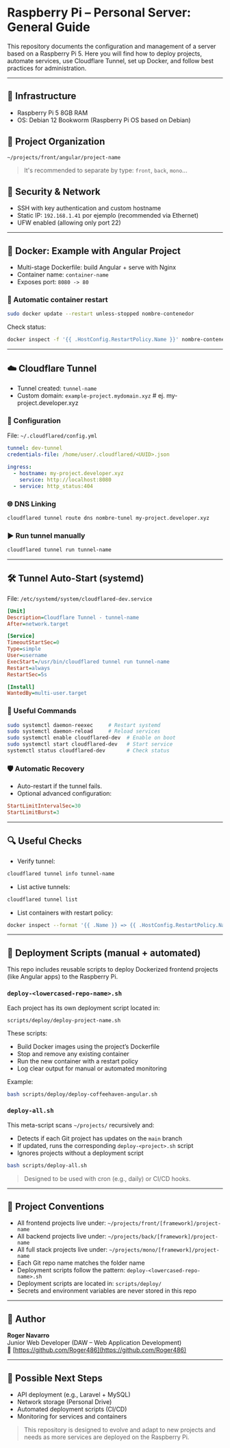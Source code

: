 
# Raspberry Pi – Personal Server: General Guide

This repository documents the configuration and management of a server based on a Raspberry Pi 5. Here you will find how to deploy projects, automate services, use Cloudflare Tunnel, set up Docker, and follow best practices for administration.

---

## 🔧 Infrastructure
- Raspberry Pi 5 8GB RAM
- OS: Debian 12 Bookworm (Raspberry Pi OS based on Debian)

## 📁 Project Organization
```
~/projects/front/angular/project-name
```
> It's recommended to separate by type: `front`, `back`, `mono`...

## 🔐 Security & Network
- SSH with key authentication and custom hostname
- Static IP: `192.168.1.41` por ejemplo (recommended via Ethernet)
- UFW enabled (allowing only port 22)

---

## 🐳 Docker: Example with Angular Project
- Multi-stage Dockerfile: build Angular + serve with Nginx
- Container name: `container-name`
- Exposes port: `8080 -> 80`

### 🔁 Automatic container restart
```bash
sudo docker update --restart unless-stopped nombre-contenedor
```
Check status:
```bash
docker inspect -f '{{ .HostConfig.RestartPolicy.Name }}' nombre-contenedor
```

---

## ☁️ Cloudflare Tunnel
- Tunnel created: `tunnel-name`
- Custom domain: `example-project.mydomain.xyz` # ej. my-project.developer.xyz

### 📝 Configuration
File: `~/.cloudflared/config.yml`
```yaml
tunnel: dev-tunnel
credentials-file: /home/user/.cloudflared/<UUID>.json

ingress:
  - hostname: my-project.developer.xyz
    service: http://localhost:8080
  - service: http_status:404
```

### 🌐 DNS Linking
```bash
cloudflared tunnel route dns nombre-tunel my-project.developer.xyz
```

### ▶️ Run tunnel manually
```bash
cloudflared tunnel run tunnel-name
```

---

## 🛠️ Tunnel Auto-Start (systemd)
File: `/etc/systemd/system/cloudflared-dev.service`
```ini
[Unit]
Description=Cloudflare Tunnel - tunnel-name
After=network.target

[Service]
TimeoutStartSec=0
Type=simple
User=username
ExecStart=/usr/bin/cloudflared tunnel run tunnel-name
Restart=always
RestartSec=5s

[Install]
WantedBy=multi-user.target
```

### 📌 Useful Commands
```bash
sudo systemctl daemon-reexec     # Restart systemd
sudo systemctl daemon-reload     # Reload services
sudo systemctl enable cloudflared-dev  # Enable on boot
sudo systemctl start cloudflared-dev   # Start service
systemctl status cloudflared-dev       # Check status
```

### 🛡️ Automatic Recovery
- Auto-restart if the tunnel fails.
- Optional advanced configuration:
```ini
StartLimitIntervalSec=30
StartLimitBurst=3
```

---

## 🔍 Useful Checks
- Verify tunnel:
```bash
cloudflared tunnel info tunnel-name
```
- List active tunnels:
```bash
cloudflared tunnel list
```
- List containers with restart policy:
```bash
docker inspect --format '{{ .Name }} => {{ .HostConfig.RestartPolicy.Name }}' $(docker ps -aq)
```

---

## 🚀 Deployment Scripts (manual + automated)

This repo includes reusable scripts to deploy Dockerized frontend projects (like Angular apps) to the Raspberry Pi.

### `deploy-<lowercased-repo-name>.sh`

Each project has its own deployment script located in:

```
scripts/deploy/deploy-project-name.sh
```

These scripts:
- Build Docker images using the project’s Dockerfile
- Stop and remove any existing container
- Run the new container with a restart policy
- Log clear output for manual or automated monitoring

Example:
```bash
bash scripts/deploy/deploy-coffeehaven-angular.sh
```

### `deploy-all.sh`

This meta-script scans `~/projects/` recursively and:
- Detects if each Git project has updates on the `main` branch
- If updated, runs the corresponding `deploy-<project>.sh` script
- Ignores projects without a deployment script

```bash
bash scripts/deploy-all.sh
```

> Designed to be used with cron (e.g., daily) or CI/CD hooks.

---

## 📐 Project Conventions

- All frontend projects live under: `~/projects/front/[framework]/project-name`
- All backend projects live under: `~/projects/back/[framework]/project-name`
- All full stack projects live under: `~/projects/mono/[framework]/project-name`
- Each Git repo name matches the folder name
- Deployment scripts follow the pattern: `deploy-<lowercased-repo-name>.sh`
- Deployment scripts are located in: `scripts/deploy/`
- Secrets and environment variables are never stored in this repo

---

## 👤 Author

**Roger Navarro**  
Junior Web Developer (DAW – Web Application Development)  
🔗 [https://github.com/Roger486](https://github.com/Roger486)

---

## 📌 Possible Next Steps
- API deployment (e.g., Laravel + MySQL)
- Network storage (Personal Drive)
- Automated deployment scripts (CI/CD)
- Monitoring for services and containers

> This repository is designed to evolve and adapt to new projects and needs as more services are deployed on the Raspberry Pi.
